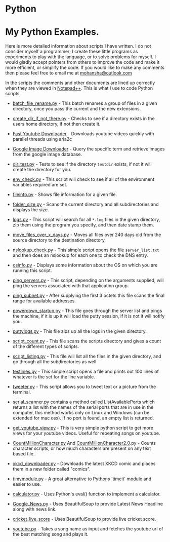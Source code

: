 # Python

# My Python Examples.

Here is more detailed information about scripts I have written.  I do not consider myself a programmer; I create these little programs as experiments to play with the language, or to solve problems for myself.  I would gladly accept pointers from others to improve the code and make it more efficient, or simplify the code.  If you would like to make any comments then please feel free to email me at mohansha@outlook.com

In the scripts the comments and other documents are lined up correctly when they are viewed in [Notepad++](https://notepad-plus-plus.org/). This is what I use to code Python scripts.

- [batch_file_rename.py](https://github.com/MohanSha/Python/blob/master/batch_file_rename.py) - This batch renames a group of files in a given directory, once you pass the current and the new extensions.

- [create_dir_if_not_there.py](https://github.com/MohanSha/Python/blob/master/create_dir_if_not_there.py) - Checks to see if a directory exists in the users home directory, if not then create it.

- [Fast Youtube Downloader](https://github.com/MohanSha/Python/blob/master/youtube-downloader%20fast.py) - Downloads youtube videos quickly with parallel threads using aria2c

- [Google Image Downloader](https://github.com/MohanSha/Python/tree/master/Google%20Image%20Downloader) - Query the specific term and retrieve images from the google image database.

- [dir_test.py](https://github.com/MohanSha/Python/blob/master/dir_test.py) - Tests to see if the directory `testdir` exists, if not it will create the directory for you.

- [env_check.py](https://github.com/MohanSha/Python/blob/master/env_check.py) - This script will check to see if all of the environment variables required are set.

- [fileinfo.py](https://github.com/MohanSha/Python/blob/master/fileinfo.py) - Shows file information for a given file.

- [folder_size.py](https://github.com/MohanSha/Python/blob/master/folder_size.py) - Scans the current directory and all subdirectories and displays the size.

- [logs.py](https://github.com/MohanSha/Python/blob/master/logs.py) - This script will search for all `*.log` files in the given directory, zip them using the program you specify, and then date stamp them.

- [move_files_over_x_days.py](https://github.com/MohanSha/Python/blob/master/move_files_over_x_days.py) - Moves all files over 240 days old from the source directory to the destination directory.

- [nslookup_check.py](https://github.com/MohanSha/Python/blob/master/nslookup_check.py) - This simple script opens the file `server_list.txt` and then does an nslookup for each one to check the DNS entry.

- [osinfo.py](https://github.com/MohanSha/Python/blob/master/osinfo.py) - Displays some information about the OS on which you are running this script.

- [ping_servers.py](https://github.com/MohanSha/Python/blob/master/ping_servers.py) - This script, depending on the arguments supplied, will ping the servers associated with that application group.

- [ping_subnet.py](https://github.com/MohanSha/Python/blob/master/ping_subnet.py) - After supplying the first 3 octets this file scans the final range for available addresses.

- [powerdown_startup.py](https://github.com/MohanSha/Python/blob/master/powerdown_startup.py) - This file goes through the server list and pings the machine, if it is up it will load the putty session, if it is not it will notify you.

- [puttylogs.py](https://github.com/MohanSha/Python/blob/master/puttylogs.py) -  This file zips up all the logs in the given directory.

- [script_count.py](https://github.com/MohanSha/Python/blob/master/script_count.py) - This file scans the scripts directory and gives a count of the different types of scripts.

- [script_listing.py](https://github.com/MohanSha/Python/blob/master/script_listing.py) - This file will list all the files in the given directory, and go through all the subdirectories as well.

- [testlines.py](https://github.com/MohanSha/Python/blob/master/testlines.py) - This simple script opens a file and prints out 100 lines of whatever is the set for the line variable.

- [tweeter.py](https://github.com/MohanSha/Python/blob/master/tweeter.py) - This script allows you to tweet text or a picture from the terminal.

- [serial_scanner.py](https://github.com/MohanSha/Python/blob/master/serial_scanner.py) contains a method called ListAvailablePorts which returns a list with the names of the serial ports that are in use in the computer, this method works only on Linux and Windows (can be extended for mac osx). If no port is found, an empty list is returned.

- [get_youtube_view.py](https://github.com/MohanSha/Python/blob/master/get_youtube_view.py) - This is very simple python script to get more views for your youtube videos. Useful for repeating songs on youtube.

- [CountMillionCharacter.py](https://github.com/MohanSha/Python/blob/master/CountMillionCharacter.py) And [CountMillionCharacter2.0](https://github.com/MohanSha/Python/blob/master/CountMillionCharacters-2.0.py).py - Counts character scripts, or how much characters are present on any text based file.

- [xkcd_downloader.py](https://github.com/MohanSha/Python/blob/master/xkcd_downloader.py) - Downloads the latest XKCD comic and places them in a new folder called "comics".

- [timymodule.py](https://github.com/MohanSha/Python/blob/master/timymodule.py) - A great alternative to Pythons 'timeit' module and easier to use.

- [calculator.py](https://github.com/MohanSha/Python/blob/master/calculator.py) - Uses Python's eval() function to implement a calculator.

- [Google_News.py](https://github.com/MohanSha/Python/blob/master/Google_News.py) - Uses BeautifulSoup to provide Latest News Headline along with news link.

- [cricket_live_score](https://github.com/MohanSha/Python/blob/master/Cricket_score.py) - Uses BeautifulSoup to provide live cricket score.

- [youtube.py](https://github.com/MohanSha/Python/blob/master/youtube.py) - Takes a song name as input and fetches the youtube url of the best matching song and plays it.  